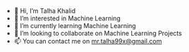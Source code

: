 - 👋 Hi, I’m Talha Khalid
- 👀 I’m interested in Machine Learning
- 🌱 I’m currently learning Machine Learning
- 💞️ I’m looking to collaborate on Machine Learning Projects
- 📫 You can contact me on mr.talha99x@gmail.com
